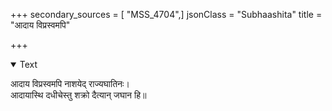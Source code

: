 +++
secondary_sources = [ "MSS_4704",]
jsonClass = "Subhaashita"
title = "आदाय विप्रस्वमपि"

+++

<details open><summary>Text</summary>

आदाय विप्रस्वमपि नाशयेद् राज्यघातिनः।  
आदायास्थि दधीचेस्तु शक्रो दैत्यान् जघान हि॥
</details>
